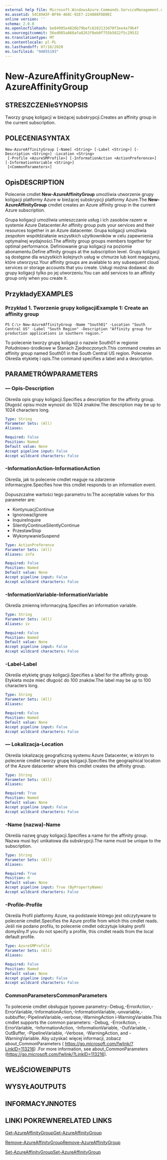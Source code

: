 ```yaml
---
external help file: Microsoft.WindowsAzure.Commands.ServiceManagement.dll-Help.xml
ms.assetid: 54C89A5F-BF94-468C-92E7-224808FDD0EC
online version: ''
schema: 2.0.0
ms.openlocfilehash: be84995e4826b79befc6282133d70f3ee4a79b4f
ms.sourcegitcommit: 56ed085a868afa8263f8eb0f755b5822f5c29532
ms.translationtype: MT
ms.contentlocale: pl-PL
ms.lasthandoff: 07/18/2020
ms.locfileid: "94055193"
---
```

# <span data-ttu-id="2ed91-101">New-AzureAffinityGroup</span><span class="sxs-lookup"><span data-stu-id="2ed91-101">New-AzureAffinityGroup</span></span>

## <span data-ttu-id="2ed91-102">STRESZCZENIe</span><span class="sxs-lookup"><span data-stu-id="2ed91-102">SYNOPSIS</span></span>
<span data-ttu-id="2ed91-103">Tworzy grupę koligacji w bieżącej subskrypcji.</span><span class="sxs-lookup"><span data-stu-id="2ed91-103">Creates an affinity group in the current subscription.</span></span>

## <span data-ttu-id="2ed91-104">POLECENIA</span><span class="sxs-lookup"><span data-stu-id="2ed91-104">SYNTAX</span></span>

```
New-AzureAffinityGroup [-Name] <String> [-Label <String>] [-Description <String>] -Location <String>
 [-Profile <AzureSMProfile>] [-InformationAction <ActionPreference>] [-InformationVariable <String>]
 [<CommonParameters>]
```

## <span data-ttu-id="2ed91-105">Opis</span><span class="sxs-lookup"><span data-stu-id="2ed91-105">DESCRIPTION</span></span>
<span data-ttu-id="2ed91-106">Polecenie cmdlet **New-AzureAffinityGroup** umożliwia utworzenie grupy koligacji platformy Azure w bieżącej subskrypcji platformy Azure.</span><span class="sxs-lookup"><span data-stu-id="2ed91-106">The **New-AzureAffinityGroup** cmdlet creates an Azure affinity group in the current Azure subscription.</span></span>

<span data-ttu-id="2ed91-107">Grupa koligacji umożliwia umieszczanie usług i ich zasobów razem w systemie Azure Datacenter.</span><span class="sxs-lookup"><span data-stu-id="2ed91-107">An affinity group puts your services and their resources together in an Azure datacenter.</span></span>
<span data-ttu-id="2ed91-108">Grupa koligacji umożliwia zespołom współdziałanie wszystkich użytkowników w celu zapewnienia optymalnej wydajności.</span><span class="sxs-lookup"><span data-stu-id="2ed91-108">The affinity group groups members together for optimal performance.</span></span>
<span data-ttu-id="2ed91-109">Definiowanie grup koligacji na poziomie abonamentu.</span><span class="sxs-lookup"><span data-stu-id="2ed91-109">Define affinity groups at the subscription level.</span></span>
<span data-ttu-id="2ed91-110">Grupy koligacji są dostępne dla wszystkich kolejnych usług w chmurze lub kont magazynu, które utworzysz.</span><span class="sxs-lookup"><span data-stu-id="2ed91-110">Your affinity groups are available to any subsequent cloud services or storage accounts that you create.</span></span>
<span data-ttu-id="2ed91-111">Usługi można dodawać do grupy koligacji tylko po jej utworzeniu.</span><span class="sxs-lookup"><span data-stu-id="2ed91-111">You can add services to an affinity group only when you create it.</span></span>

## <span data-ttu-id="2ed91-112">Przykłady</span><span class="sxs-lookup"><span data-stu-id="2ed91-112">EXAMPLES</span></span>

### <span data-ttu-id="2ed91-113">Przykład 1. Tworzenie grupy koligacji</span><span class="sxs-lookup"><span data-stu-id="2ed91-113">Example 1: Create an affinity group</span></span>
```
PS C:\> New-AzureAffinityGroup -Name "South01" -Location "South Central US" -Label "South Region" -Description "Affinity group for production applications in southern region."
```

<span data-ttu-id="2ed91-114">To polecenie tworzy grupę koligacji o nazwie South01 w regionie Południowo-środkowe w Stanach Zjednoczonych.</span><span class="sxs-lookup"><span data-stu-id="2ed91-114">This command creates an affinity group named South01 in the South Central US region.</span></span>
<span data-ttu-id="2ed91-115">Polecenie Określa etykietę i opis.</span><span class="sxs-lookup"><span data-stu-id="2ed91-115">The command specifies a label and a description.</span></span>

## <span data-ttu-id="2ed91-116">PARAMETRÓW</span><span class="sxs-lookup"><span data-stu-id="2ed91-116">PARAMETERS</span></span>

### <span data-ttu-id="2ed91-117">— Opis</span><span class="sxs-lookup"><span data-stu-id="2ed91-117">-Description</span></span>
<span data-ttu-id="2ed91-118">Określa opis grupy koligacji.</span><span class="sxs-lookup"><span data-stu-id="2ed91-118">Specifies a description for the affinity group.</span></span>
<span data-ttu-id="2ed91-119">Długość opisu może wynosić do 1024 znaków.</span><span class="sxs-lookup"><span data-stu-id="2ed91-119">The description may be up to 1024 characters long.</span></span>

```yaml
Type: String
Parameter Sets: (All)
Aliases: 

Required: False
Position: Named
Default value: None
Accept pipeline input: False
Accept wildcard characters: False
```

### <span data-ttu-id="2ed91-120">-InformationAction</span><span class="sxs-lookup"><span data-stu-id="2ed91-120">-InformationAction</span></span>
<span data-ttu-id="2ed91-121">Określa, jak to polecenie cmdlet reaguje na zdarzenie informacyjne.</span><span class="sxs-lookup"><span data-stu-id="2ed91-121">Specifies how this cmdlet responds to an information event.</span></span>

<span data-ttu-id="2ed91-122">Dopuszczalne wartości tego parametru to:</span><span class="sxs-lookup"><span data-stu-id="2ed91-122">The acceptable values for this parameter are:</span></span>

- <span data-ttu-id="2ed91-123">Kontynuacj</span><span class="sxs-lookup"><span data-stu-id="2ed91-123">Continue</span></span>
- <span data-ttu-id="2ed91-124">Ignorować</span><span class="sxs-lookup"><span data-stu-id="2ed91-124">Ignore</span></span>
- <span data-ttu-id="2ed91-125">Inquire</span><span class="sxs-lookup"><span data-stu-id="2ed91-125">Inquire</span></span>
- <span data-ttu-id="2ed91-126">SilentlyContinue</span><span class="sxs-lookup"><span data-stu-id="2ed91-126">SilentlyContinue</span></span>
- <span data-ttu-id="2ed91-127">Przestaw</span><span class="sxs-lookup"><span data-stu-id="2ed91-127">Stop</span></span>
- <span data-ttu-id="2ed91-128">Wykonywanie</span><span class="sxs-lookup"><span data-stu-id="2ed91-128">Suspend</span></span>

```yaml
Type: ActionPreference
Parameter Sets: (All)
Aliases: infa

Required: False
Position: Named
Default value: None
Accept pipeline input: False
Accept wildcard characters: False
```

### <span data-ttu-id="2ed91-129">-InformationVariable</span><span class="sxs-lookup"><span data-stu-id="2ed91-129">-InformationVariable</span></span>
<span data-ttu-id="2ed91-130">Określa zmienną informacyjną.</span><span class="sxs-lookup"><span data-stu-id="2ed91-130">Specifies an information variable.</span></span>

```yaml
Type: String
Parameter Sets: (All)
Aliases: iv

Required: False
Position: Named
Default value: None
Accept pipeline input: False
Accept wildcard characters: False
```

### <span data-ttu-id="2ed91-131">-Label</span><span class="sxs-lookup"><span data-stu-id="2ed91-131">-Label</span></span>
<span data-ttu-id="2ed91-132">Określa etykietę grupy koligacji.</span><span class="sxs-lookup"><span data-stu-id="2ed91-132">Specifies a label for the affinity group.</span></span>
<span data-ttu-id="2ed91-133">Etykieta może mieć długość do 100 znaków.</span><span class="sxs-lookup"><span data-stu-id="2ed91-133">The label may be up to 100 characters long.</span></span>

```yaml
Type: String
Parameter Sets: (All)
Aliases: 

Required: False
Position: Named
Default value: None
Accept pipeline input: False
Accept wildcard characters: False
```

### <span data-ttu-id="2ed91-134">— Lokalizacja</span><span class="sxs-lookup"><span data-stu-id="2ed91-134">-Location</span></span>
<span data-ttu-id="2ed91-135">Określa lokalizację geograficzną systemu Azure Datacenter, w którym to polecenie cmdlet tworzy grupę koligacji.</span><span class="sxs-lookup"><span data-stu-id="2ed91-135">Specifies the geographical location of the Azure datacenter where this cmdlet creates the affinity group.</span></span>

```yaml
Type: String
Parameter Sets: (All)
Aliases: 

Required: True
Position: Named
Default value: None
Accept pipeline input: False
Accept wildcard characters: False
```

### <span data-ttu-id="2ed91-136">-Name (nazwa)</span><span class="sxs-lookup"><span data-stu-id="2ed91-136">-Name</span></span>
<span data-ttu-id="2ed91-137">Określa nazwę grupy koligacji.</span><span class="sxs-lookup"><span data-stu-id="2ed91-137">Specifies a name for the affinity group.</span></span>
<span data-ttu-id="2ed91-138">Nazwa musi być unikatowa dla subskrypcji.</span><span class="sxs-lookup"><span data-stu-id="2ed91-138">The name must be unique to the subscription.</span></span>

```yaml
Type: String
Parameter Sets: (All)
Aliases: 

Required: True
Position: 0
Default value: None
Accept pipeline input: True (ByPropertyName)
Accept wildcard characters: False
```

### <span data-ttu-id="2ed91-139">-Profile</span><span class="sxs-lookup"><span data-stu-id="2ed91-139">-Profile</span></span>
<span data-ttu-id="2ed91-140">Określa Profil platformy Azure, na podstawie którego jest odczytywane to polecenie cmdlet.</span><span class="sxs-lookup"><span data-stu-id="2ed91-140">Specifies the Azure profile from which this cmdlet reads.</span></span>
<span data-ttu-id="2ed91-141">Jeśli nie podano profilu, to polecenie cmdlet odczytuje lokalny profil domyślny.</span><span class="sxs-lookup"><span data-stu-id="2ed91-141">If you do not specify a profile, this cmdlet reads from the local default profile.</span></span>

```yaml
Type: AzureSMProfile
Parameter Sets: (All)
Aliases: 

Required: False
Position: Named
Default value: None
Accept pipeline input: False
Accept wildcard characters: False
```

### <span data-ttu-id="2ed91-142">CommonParameters</span><span class="sxs-lookup"><span data-stu-id="2ed91-142">CommonParameters</span></span>
<span data-ttu-id="2ed91-143">To polecenie cmdlet obsługuje typowe parametry:-Debug,-ErrorAction,-ErrorVariable,-InformationAction,-InformationVariable,-unvariable,-subbuffer,-PipelineVariable,-verbose,-WarningAction i-WarningVariable.</span><span class="sxs-lookup"><span data-stu-id="2ed91-143">This cmdlet supports the common parameters: -Debug, -ErrorAction, -ErrorVariable, -InformationAction, -InformationVariable, -OutVariable, -OutBuffer, -PipelineVariable, -Verbose, -WarningAction, and -WarningVariable.</span></span> <span data-ttu-id="2ed91-144">Aby uzyskać więcej informacji, zobacz about_CommonParameters ( https://go.microsoft.com/fwlink/?LinkID=113216) .</span><span class="sxs-lookup"><span data-stu-id="2ed91-144">For more information, see about_CommonParameters (https://go.microsoft.com/fwlink/?LinkID=113216).</span></span>

## <span data-ttu-id="2ed91-145">WEJŚCIOWE</span><span class="sxs-lookup"><span data-stu-id="2ed91-145">INPUTS</span></span>

## <span data-ttu-id="2ed91-146">WYSYŁA</span><span class="sxs-lookup"><span data-stu-id="2ed91-146">OUTPUTS</span></span>

## <span data-ttu-id="2ed91-147">INFORMACYJN</span><span class="sxs-lookup"><span data-stu-id="2ed91-147">NOTES</span></span>

## <span data-ttu-id="2ed91-148">LINKI POKREWNE</span><span class="sxs-lookup"><span data-stu-id="2ed91-148">RELATED LINKS</span></span>

[<span data-ttu-id="2ed91-149">Get-AzureAffinityGroup</span><span class="sxs-lookup"><span data-stu-id="2ed91-149">Get-AzureAffinityGroup</span></span>](./Get-AzureAffinityGroup.md)

[<span data-ttu-id="2ed91-150">Remove-AzureAffinityGroup</span><span class="sxs-lookup"><span data-stu-id="2ed91-150">Remove-AzureAffinityGroup</span></span>](./Remove-AzureAffinityGroup.md)

[<span data-ttu-id="2ed91-151">Set-AzureAffinityGroup</span><span class="sxs-lookup"><span data-stu-id="2ed91-151">Set-AzureAffinityGroup</span></span>](./Set-AzureAffinityGroup.md)


